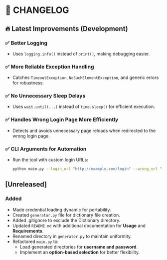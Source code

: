# 📌 CHANGELOG

## 🔥 Latest Improvements (Development)

### ✅ Better Logging
- Uses `logging.info()` instead of `print()`, making debugging easier.

### ✅ More Reliable Exception Handling
- Catches `TimeoutException`, `NoSuchElementException`, and generic errors for robustness.

### ✅ No Unnecessary Sleep Delays
- Uses `wait.until(...)` instead of `time.sleep()` for efficient execution.

### ✅ Handles Wrong Login Page More Efficiently
- Detects and avoids unnecessary page reloads when redirected to the wrong login page.

### ✅ CLI Arguments for Automation

- Run the tool with custom login URLs:
  
  ```sh
  python main.py --login_url "http://example.com/login" --wrong_url "http://example.com/fail"
  ```

## [Unreleased]
### Added
- Made credential loading dynamic for portability.
- Created `generator.py` file for dictionary file creation.
- Added .gitignore to exclude the Dictionary directory.
- Updated `README.md` with additional documentation for **Usage** and **Requirements**.
- Renamed directory in `generator.py` to maintain uniformity.
- Refactored `main.py` to:
  - Load generated directories for **username and password**.
  - Implement an **option-based selection** for better flexibility.